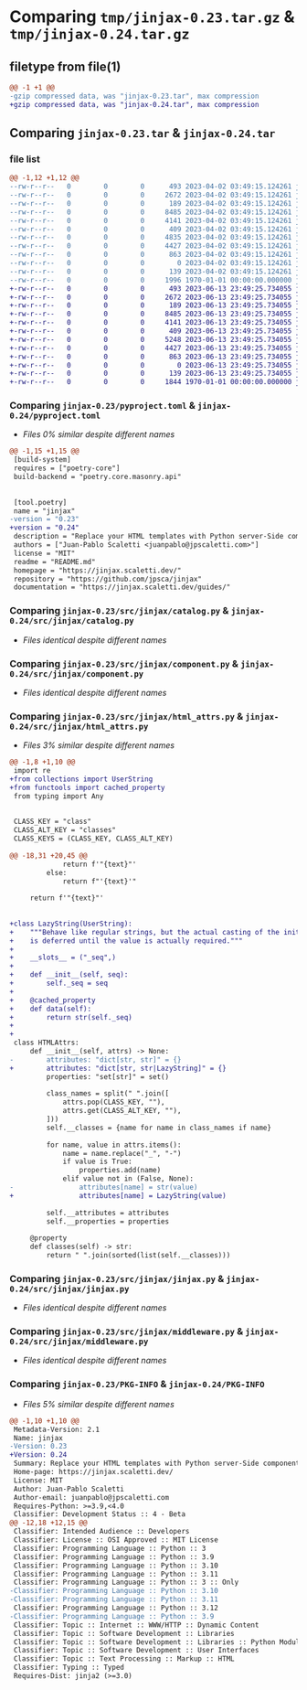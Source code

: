 # Comparing `tmp/jinjax-0.23.tar.gz` & `tmp/jinjax-0.24.tar.gz`

## filetype from file(1)

```diff
@@ -1 +1 @@
-gzip compressed data, was "jinjax-0.23.tar", max compression
+gzip compressed data, was "jinjax-0.24.tar", max compression
```

## Comparing `jinjax-0.23.tar` & `jinjax-0.24.tar`

### file list

```diff
@@ -1,12 +1,12 @@
--rw-r--r--   0        0        0      493 2023-04-02 03:49:15.124261 jinjax-0.23/README.md
--rw-r--r--   0        0        0     2672 2023-04-02 03:49:15.124261 jinjax-0.23/pyproject.toml
--rw-r--r--   0        0        0      189 2023-04-02 03:49:15.124261 jinjax-0.23/src/jinjax/__init__.py
--rw-r--r--   0        0        0     8485 2023-04-02 03:49:15.124261 jinjax-0.23/src/jinjax/catalog.py
--rw-r--r--   0        0        0     4141 2023-04-02 03:49:15.124261 jinjax-0.23/src/jinjax/component.py
--rw-r--r--   0        0        0      409 2023-04-02 03:49:15.124261 jinjax-0.23/src/jinjax/exceptions.py
--rw-r--r--   0        0        0     4835 2023-04-02 03:49:15.124261 jinjax-0.23/src/jinjax/html_attrs.py
--rw-r--r--   0        0        0     4427 2023-04-02 03:49:15.124261 jinjax-0.23/src/jinjax/jinjax.py
--rw-r--r--   0        0        0      863 2023-04-02 03:49:15.124261 jinjax-0.23/src/jinjax/middleware.py
--rw-r--r--   0        0        0        0 2023-04-02 03:49:15.124261 jinjax-0.23/src/jinjax/py.typed
--rw-r--r--   0        0        0      139 2023-04-02 03:49:15.124261 jinjax-0.23/src/jinjax/utils.py
--rw-r--r--   0        0        0     1996 1970-01-01 00:00:00.000000 jinjax-0.23/PKG-INFO
+-rw-r--r--   0        0        0      493 2023-06-13 23:49:25.734055 jinjax-0.24/README.md
+-rw-r--r--   0        0        0     2672 2023-06-13 23:49:25.734055 jinjax-0.24/pyproject.toml
+-rw-r--r--   0        0        0      189 2023-06-13 23:49:25.734055 jinjax-0.24/src/jinjax/__init__.py
+-rw-r--r--   0        0        0     8485 2023-06-13 23:49:25.734055 jinjax-0.24/src/jinjax/catalog.py
+-rw-r--r--   0        0        0     4141 2023-06-13 23:49:25.734055 jinjax-0.24/src/jinjax/component.py
+-rw-r--r--   0        0        0      409 2023-06-13 23:49:25.734055 jinjax-0.24/src/jinjax/exceptions.py
+-rw-r--r--   0        0        0     5248 2023-06-13 23:49:25.734055 jinjax-0.24/src/jinjax/html_attrs.py
+-rw-r--r--   0        0        0     4427 2023-06-13 23:49:25.734055 jinjax-0.24/src/jinjax/jinjax.py
+-rw-r--r--   0        0        0      863 2023-06-13 23:49:25.734055 jinjax-0.24/src/jinjax/middleware.py
+-rw-r--r--   0        0        0        0 2023-06-13 23:49:25.734055 jinjax-0.24/src/jinjax/py.typed
+-rw-r--r--   0        0        0      139 2023-06-13 23:49:25.734055 jinjax-0.24/src/jinjax/utils.py
+-rw-r--r--   0        0        0     1844 1970-01-01 00:00:00.000000 jinjax-0.24/PKG-INFO
```

### Comparing `jinjax-0.23/pyproject.toml` & `jinjax-0.24/pyproject.toml`

 * *Files 0% similar despite different names*

```diff
@@ -1,15 +1,15 @@
 [build-system]
 requires = ["poetry-core"]
 build-backend = "poetry.core.masonry.api"
 
 
 [tool.poetry]
 name = "jinjax"
-version = "0.23"
+version = "0.24"
 description = "Replace your HTML templates with Python server-Side components"
 authors = ["Juan-Pablo Scaletti <juanpablo@jpscaletti.com>"]
 license = "MIT"
 readme = "README.md"
 homepage = "https://jinjax.scaletti.dev/"
 repository = "https://github.com/jpsca/jinjax"
 documentation = "https://jinjax.scaletti.dev/guides/"
```

### Comparing `jinjax-0.23/src/jinjax/catalog.py` & `jinjax-0.24/src/jinjax/catalog.py`

 * *Files identical despite different names*

### Comparing `jinjax-0.23/src/jinjax/component.py` & `jinjax-0.24/src/jinjax/component.py`

 * *Files identical despite different names*

### Comparing `jinjax-0.23/src/jinjax/html_attrs.py` & `jinjax-0.24/src/jinjax/html_attrs.py`

 * *Files 3% similar despite different names*

```diff
@@ -1,8 +1,10 @@
 import re
+from collections import UserString
+from functools import cached_property
 from typing import Any
 
 
 CLASS_KEY = "class"
 CLASS_ALT_KEY = "classes"
 CLASS_KEYS = (CLASS_KEY, CLASS_ALT_KEY)
 
@@ -18,31 +20,45 @@
             return f'"{text}"'
         else:
             return f"'{text}'"
 
     return f'"{text}"'
 
 
+class LazyString(UserString):
+    """Behave like regular strings, but the actual casting of the initial value
+    is deferred until the value is actually required."""
+
+    __slots__ = ("_seq",)
+
+    def __init__(self, seq):
+        self._seq = seq
+
+    @cached_property
+    def data(self):
+        return str(self._seq)
+
+
 class HTMLAttrs:
     def __init__(self, attrs) -> None:
-        attributes: "dict[str, str]" = {}
+        attributes: "dict[str, str|LazyString]" = {}
         properties: "set[str]" = set()
 
         class_names = split(" ".join([
             attrs.pop(CLASS_KEY, ""),
             attrs.get(CLASS_ALT_KEY, ""),
         ]))
         self.__classes = {name for name in class_names if name}
 
         for name, value in attrs.items():
             name = name.replace("_", "-")
             if value is True:
                 properties.add(name)
             elif value not in (False, None):
-                attributes[name] = str(value)
+                attributes[name] = LazyString(value)
 
         self.__attributes = attributes
         self.__properties = properties
 
     @property
     def classes(self) -> str:
         return " ".join(sorted(list(self.__classes)))
```

### Comparing `jinjax-0.23/src/jinjax/jinjax.py` & `jinjax-0.24/src/jinjax/jinjax.py`

 * *Files identical despite different names*

### Comparing `jinjax-0.23/src/jinjax/middleware.py` & `jinjax-0.24/src/jinjax/middleware.py`

 * *Files identical despite different names*

### Comparing `jinjax-0.23/PKG-INFO` & `jinjax-0.24/PKG-INFO`

 * *Files 5% similar despite different names*

```diff
@@ -1,10 +1,10 @@
 Metadata-Version: 2.1
 Name: jinjax
-Version: 0.23
+Version: 0.24
 Summary: Replace your HTML templates with Python server-Side components
 Home-page: https://jinjax.scaletti.dev/
 License: MIT
 Author: Juan-Pablo Scaletti
 Author-email: juanpablo@jpscaletti.com
 Requires-Python: >=3.9,<4.0
 Classifier: Development Status :: 4 - Beta
@@ -12,18 +12,15 @@
 Classifier: Intended Audience :: Developers
 Classifier: License :: OSI Approved :: MIT License
 Classifier: Programming Language :: Python :: 3
 Classifier: Programming Language :: Python :: 3.9
 Classifier: Programming Language :: Python :: 3.10
 Classifier: Programming Language :: Python :: 3.11
 Classifier: Programming Language :: Python :: 3 :: Only
-Classifier: Programming Language :: Python :: 3.10
-Classifier: Programming Language :: Python :: 3.11
 Classifier: Programming Language :: Python :: 3.12
-Classifier: Programming Language :: Python :: 3.9
 Classifier: Topic :: Internet :: WWW/HTTP :: Dynamic Content
 Classifier: Topic :: Software Development :: Libraries
 Classifier: Topic :: Software Development :: Libraries :: Python Modules
 Classifier: Topic :: Software Development :: User Interfaces
 Classifier: Topic :: Text Processing :: Markup :: HTML
 Classifier: Typing :: Typed
 Requires-Dist: jinja2 (>=3.0)
```

